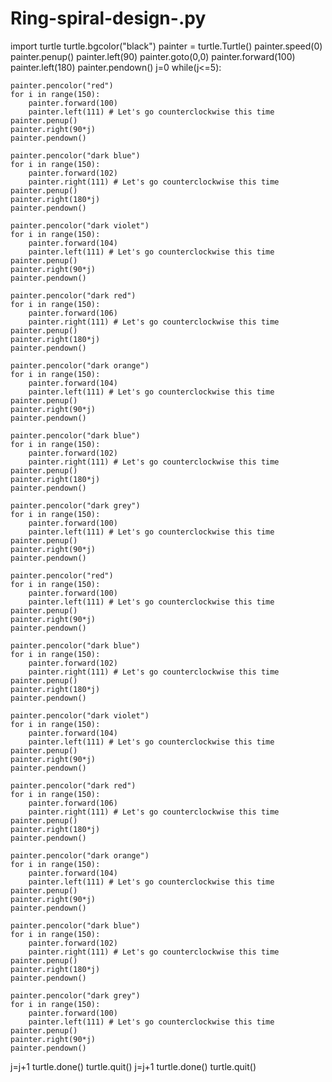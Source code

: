 # Ring-spiral-design-.py

import turtle
turtle.bgcolor("black")
painter = turtle.Turtle()
painter.speed(0)
painter.penup()
painter.left(90)
painter.goto(0,0)
painter.forward(100)
painter.left(180)
painter.pendown()
j=0
while(j<=5):
    
    painter.pencolor("red")
    for i in range(150):
        painter.forward(100)
        painter.left(111) # Let's go counterclockwise this time
    painter.penup()
    painter.right(90*j)
    painter.pendown()

    painter.pencolor("dark blue")
    for i in range(150):
        painter.forward(102)
        painter.right(111) # Let's go counterclockwise this time
    painter.penup()
    painter.right(180*j)
    painter.pendown()

    painter.pencolor("dark violet")
    for i in range(150):
        painter.forward(104)
        painter.left(111) # Let's go counterclockwise this time
    painter.penup()
    painter.right(90*j)
    painter.pendown()

    painter.pencolor("dark red")
    for i in range(150):
        painter.forward(106)
        painter.right(111) # Let's go counterclockwise this time
    painter.penup()
    painter.right(180*j)
    painter.pendown()

    painter.pencolor("dark orange")
    for i in range(150):
        painter.forward(104)
        painter.left(111) # Let's go counterclockwise this time
    painter.penup()
    painter.right(90*j)
    painter.pendown()

    painter.pencolor("dark blue")
    for i in range(150):
        painter.forward(102)
        painter.right(111) # Let's go counterclockwise this time
    painter.penup()
    painter.right(180*j)
    painter.pendown()

    painter.pencolor("dark grey")
    for i in range(150):
        painter.forward(100)
        painter.left(111) # Let's go counterclockwise this time
    painter.penup()
    painter.right(90*j)
    painter.pendown()

    painter.pencolor("red")
    for i in range(150):
        painter.forward(100)
        painter.left(111) # Let's go counterclockwise this time
    painter.penup()
    painter.right(90*j)
    painter.pendown()

    painter.pencolor("dark blue")
    for i in range(150):
        painter.forward(102)
        painter.right(111) # Let's go counterclockwise this time
    painter.penup()
    painter.right(180*j)
    painter.pendown()

    painter.pencolor("dark violet")
    for i in range(150):
        painter.forward(104)
        painter.left(111) # Let's go counterclockwise this time
    painter.penup()
    painter.right(90*j)
    painter.pendown()
 
    painter.pencolor("dark red")
    for i in range(150):
        painter.forward(106)
        painter.right(111) # Let's go counterclockwise this time
    painter.penup()
    painter.right(180*j)
    painter.pendown()

    painter.pencolor("dark orange")
    for i in range(150):
        painter.forward(104)
        painter.left(111) # Let's go counterclockwise this time
    painter.penup()
    painter.right(90*j)
    painter.pendown()

    painter.pencolor("dark blue")
    for i in range(150):
        painter.forward(102)
        painter.right(111) # Let's go counterclockwise this time
    painter.penup()
    painter.right(180*j)
    painter.pendown()

    painter.pencolor("dark grey")
    for i in range(150):
        painter.forward(100)
        painter.left(111) # Let's go counterclockwise this time
    painter.penup()
    painter.right(90*j)
    painter.pendown()

j=j+1
turtle.done()
turtle.quit()
j=j+1
turtle.done()
turtle.quit()
